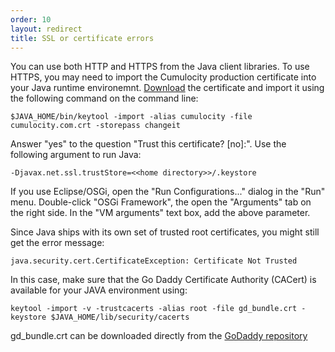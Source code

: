 ```yaml
---
order: 10
layout: redirect
title: SSL or certificate errors
---
```


You can use both HTTP and HTTPS from the Java client libraries. To use HTTPS, you may need to import the Cumulocity production certificate into your Java runtime environemnt. [Download](/guides/cumulocity.com.cert "cumulocity.com certificate") the certificate and import it using the following command on the command line:

    $JAVA_HOME/bin/keytool -import -alias cumulocity -file cumulocity.com.crt -storepass changeit

Answer "yes" to the question "Trust this certificate? [no]:". Use the following argument to run Java:

    -Djavax.net.ssl.trustStore=<<home directory>>/.keystore

If you use Eclipse/OSGi, open the "Run Configurations..." dialog in the "Run" menu. Double-click "OSGi Framework", the open the "Arguments" tab on the right side. In the "VM arguments" text box, add the above parameter.

Since Java ships with its own set of trusted root certificates, you might still get the error message:

    java.security.cert.CertificateException: Certificate Not Trusted

In this case, make sure that the Go Daddy Certificate Authority (CACert) is available for your JAVA environment using:

    keytool -import -v -trustcacerts -alias root -file gd_bundle.crt -keystore $JAVA_HOME/lib/security/cacerts

gd\_bundle.crt can be downloaded directly from the [GoDaddy repository](https://certs.godaddy.com/anonymous/repository.pki)